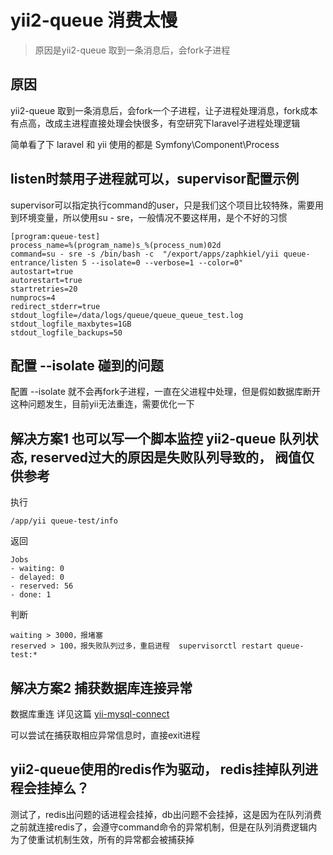# yii2-queue 消费太慢
> 原因是yii2-queue 取到一条消息后，会fork子进程

## 原因

yii2-queue 取到一条消息后，会fork一个子进程，让子进程处理消息，fork成本有点高，改成主进程直接处理会快很多，有空研究下laravel子进程处理逻辑

简单看了下 laravel 和 yii 使用的都是 Symfony\Component\Process

## listen时禁用子进程就可以，supervisor配置示例

supervisor可以指定执行command的user，只是我们这个项目比较特殊，需要用到环境变量，所以使用su - sre，一般情况不要这样用，是个不好的习惯

```
[program:queue-test]
process_name=%(program_name)s_%(process_num)02d
command=su - sre -s /bin/bash -c  "/export/apps/zaphkiel/yii queue-entrance/listen 5 --isolate=0 --verbose=1 --color=0"
autostart=true
autorestart=true
startretries=20
numprocs=4
redirect_stderr=true
stdout_logfile=/data/logs/queue/queue_queue_test.log
stdout_logfile_maxbytes=1GB
stdout_logfile_backups=50
```

## 配置 --isolate 碰到的问题

配置 --isolate 就不会再fork子进程，一直在父进程中处理，但是假如数据库断开这种问题发生，目前yii无法重连，需要优化一下

## 解决方案1 也可以写一个脚本监控 yii2-queue 队列状态, reserved过大的原因是失败队列导致的， 阀值仅供参考

执行 
```
/app/yii queue-test/info
```

返回
```
Jobs
- waiting: 0
- delayed: 0
- reserved: 56
- done: 1
```

判断
```
waiting > 3000，报堵塞
reserved > 100，报失败队列过多，重启进程  supervisorctl restart queue-test:*
```

## 解决方案2 捕获数据库连接异常

数据库重连 详见这篇 [yii-mysql-connect](20210420-yii-mysql-connect.md)

可以尝试在捕获取相应异常信息时，直接exit进程

## yii2-queue使用的redis作为驱动， redis挂掉队列进程会挂掉么？

测试了，redis出问题的话进程会挂掉，db出问题不会挂掉，这是因为在队列消费之前就连接redis了，会遵守command命令的异常机制，但是在队列消费逻辑内为了使重试机制生效，所有的异常都会被捕获掉

